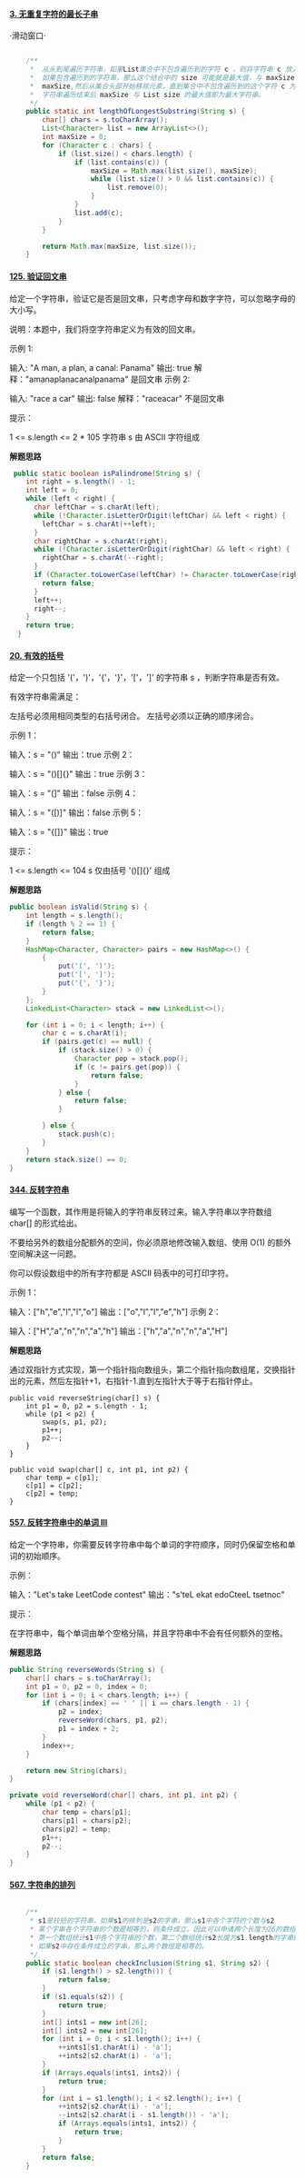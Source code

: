 #### [3. 无重复字符的最长子串](https://leetcode-cn.com/problems/longest-substring-without-repeating-characters/)

·滑动窗口·

```java

    /**
     *  从头到尾遍历字符串，如果List集合中不包含遍历到的字符 c ，则将字符串 c 放入 List 集合中，
     *  如果包含遍历到的字符串，那么这个结合中的 size 可能就是最大值，与 maxSize 对比，将最大值保存到
     *  maxSize,然后从集合头部开始移除元素，直到集合中不包含遍历到的这个字符 c 为止,然后将字符串 c 存入集合中。
     *  字符串遍历结束后 maxSize 与 List size 的最大值即为最大字符串。
     */
    public static int lengthOfLongestSubstring(String s) {
        char[] chars = s.toCharArray();
        List<Character> list = new ArrayList<>();
        int maxSize = 0;
        for (Character c : chars) {
            if (list.size() < chars.length) {
                if (list.contains(c)) {
                    maxSize = Math.max(list.size(), maxSize);
                    while (list.size() > 0 && list.contains(c)) {
                        list.remove(0);
                    }
                }
                list.add(c);
            }
        }

        return Math.max(maxSize, list.size());
    }

```



#### [125. 验证回文串](https://leetcode-cn.com/problems/valid-palindrome/)

给定一个字符串，验证它是否是回文串，只考虑字母和数字字符，可以忽略字母的大小写。

说明：本题中，我们将空字符串定义为有效的回文串。

 示例 1:

输入: "A man, a plan, a canal: Panama"
输出: true
解释："amanaplanacanalpanama" 是回文串
示例 2:

输入: "race a car"
输出: false
解释："raceacar" 不是回文串


提示：

1 <= s.length <= 2 * 105
字符串 s 由 ASCII 字符组成

**解题思路** 

```java
 public static boolean isPalindrome(String s) {
    int right = s.length() - 1;
    int left = 0;
    while (left < right) {
      char leftChar = s.charAt(left);
      while (!Character.isLetterOrDigit(leftChar) && left < right) {
        leftChar = s.charAt(++left);
      }
      char rightChar = s.charAt(right);
      while (!Character.isLetterOrDigit(rightChar) && left < right) {
        rightChar = s.charAt(--right);
      }
      if (Character.toLowerCase(leftChar) != Character.toLowerCase(rightChar)) {
        return false;
      }
      left++;
      right--;
    }
    return true;
  }
```

#### [20. 有效的括号](https://leetcode-cn.com/problems/valid-parentheses/)

给定一个只包括 '('，')'，'{'，'}'，'['，']' 的字符串 s ，判断字符串是否有效。

有效字符串需满足：

左括号必须用相同类型的右括号闭合。
左括号必须以正确的顺序闭合。


示例 1：

输入：s = "()"
输出：true
示例 2：

输入：s = "()[]{}"
输出：true
示例 3：

输入：s = "(]"
输出：false
示例 4：

输入：s = "([)]"
输出：false
示例 5：

输入：s = "{[]}"
输出：true


提示：

1 <= s.length <= 104
s 仅由括号 '()[]{}' 组成

**解题思路** 

```java 
public boolean isValid(String s) {
    int length = s.length();
    if (length % 2 == 1) {
        return false;
    }
    HashMap<Character, Character> pairs = new HashMap<>() {
        {
            put('(', ')');
            put('[', ']');
            put('{', '}');
        }
    };
    LinkedList<Character> stack = new LinkedList<>();

    for (int i = 0; i < length; i++) {
        char c = s.charAt(i);
        if (pairs.get(c) == null) {
            if (stack.size() > 0) {
                Character pop = stack.pop();
                if (c != pairs.get(pop)) {
                    return false;
                }
            } else {
                return false;
            }

        } else {
            stack.push(c);
        }
    }
    return stack.size() == 0;
}
```

#### [344. 反转字符串](https://leetcode-cn.com/problems/reverse-string/)

编写一个函数，其作用是将输入的字符串反转过来。输入字符串以字符数组 char[] 的形式给出。

不要给另外的数组分配额外的空间，你必须原地修改输入数组、使用 O(1) 的额外空间解决这一问题。

你可以假设数组中的所有字符都是 ASCII 码表中的可打印字符。

 

示例 1：

输入：["h","e","l","l","o"]
输出：["o","l","l","e","h"]
示例 2：

输入：["H","a","n","n","a","h"]
输出：["h","a","n","n","a","H"]



**解题思路** 

通过双指针方式实现，第一个指针指向数组头，第二个指针指向数组尾，交换指针出的元素，然后左指针+1，右指针-1.直到左指针大于等于右指针停止。

```
public void reverseString(char[] s) {
    int p1 = 0, p2 = s.length - 1;
    while (p1 < p2) {
        swap(s, p1, p2);
        p1++;
        p2--;
    }
}

public void swap(char[] c, int p1, int p2) {
    char temp = c[p1];
    c[p1] = c[p2];
    c[p2] = temp;
}
```

#### [557. 反转字符串中的单词 III](https://leetcode-cn.com/problems/reverse-words-in-a-string-iii/)

给定一个字符串，你需要反转字符串中每个单词的字符顺序，同时仍保留空格和单词的初始顺序。

示例：

输入："Let's take LeetCode contest"
输出："s'teL ekat edoCteeL tsetnoc"


提示：

在字符串中，每个单词由单个空格分隔，并且字符串中不会有任何额外的空格。



**解题思路** 

```java
public String reverseWords(String s) {
    char[] chars = s.toCharArray();
    int p1 = 0, p2 = 0, index = 0;
    for (int i = 0; i < chars.length; i++) {
        if (chars[index] == ' ' || i == chars.length - 1) {
            p2 = index;
            reverseWord(chars, p1, p2);
            p1 = index + 2;
        }
        index++;
    }

    return new String(chars);
}

private void reverseWord(char[] chars, int p1, int p2) {
    while (p1 < p2) {
        char temp = chars[p1];
        chars[p1] = chars[p2];
        chars[p2] = temp;
        p1++;
        p2--;
    }
}
```

#### [567. 字符串的排列](https://leetcode-cn.com/problems/permutation-in-string/)
```java

    /**
     * s1是较短的字符串，如果s1的排列是s2的字串，那么s1中各个字符的个数与s2
     * 某个字串各个字符串的个数是相等的，则条件成立。因此可以申请两个长度为26的数组
     * 第一个数组统计s1中各个字符串的个数，第二个数组统计s2长度为s1.length的字串的各个字符个数。
     * 如果s2中存在条件成立的字串，那么两个数组是相等的。
     */
    public static boolean checkInclusion(String s1, String s2) {
        if (s1.length() > s2.length()) {
            return false;
        }
        if (s1.equals(s2)) {
            return true;
        }
        int[] ints1 = new int[26];
        int[] ints2 = new int[26];
        for (int i = 0; i < s1.length(); i++) {
            ++ints1[s1.charAt(i) - 'a'];
            ++ints2[s2.charAt(i) - 'a'];
        }
        if (Arrays.equals(ints1, ints2)) {
            return true;
        }
        for (int i = s1.length(); i < s2.length(); i++) {
            ++ints2[s2.charAt(i) - 'a'];
            --ints2[s2.charAt(i - s1.length()) - 'a'];
            if (Arrays.equals(ints1, ints2)) {
                return true;
            }
        }
        return false;
    }
```
